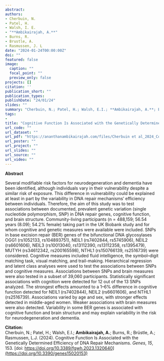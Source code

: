 ```yaml
---
abstract: 
authors:
- Cherbuin, N.
- Patel, H.
- Walsh, I. E.
- "**Ambikairajah, A.**"
- Burns, R.
- Brustle, A.
- Rasmussen, J. L
date: "2024-01-24T00:00:00Z"
doi: ""
featured: false
image:
  caption: ""
  focal_point: ""
  preview_only: false
projects: []
citation: ''
publication_short: ""
publication_types: 
publishDate: "24/01/24"
slides: ""
summary: "Cherbuin, N.; Patel, H.; Walsh, E.I.; **Ambikairajah, A.**; Burns, R.; Brüstle, A., & Rasmussen, L.J. (2024). Cognitive Function Is Associated with the Genetically Determined Efficiency of DNA Repair Mechanisms. *Genes*, *15*, 153. [doi: https://doi.org/10.3389/fgwh.2023.1320640](https://doi.org/10.3390/genes15020153)"
tags:
- 
title: "Cognitive Function Is Associated with the Genetically Determined Efficiency of DNA Repair Mechanisms"
url_code: ""
url_dataset: ""
url_pdf: "https://ananthanambikairajah.com/files/Cherbuin et al_2024_Cognitive Function Is Associated with the Genetically Determined Efficiency of DNA Repair MechanismsGenes.pdf"
url_poster: ""
url_project: ""
url_slides: ""
url_source: ""
url_video: ""
---
```


**Abstract**   

Several modifiable risk factors for neurodegeneration and dementia have been identified, although individuals vary in their vulnerability despite a similar risk of exposure. This difference in vulnerability could be explained at least in part by the variability in DNA repair mechanisms’ efficiency between individuals. Therefore, the aim of this study was to test associations between documented, prevalent genetic variation (single nucleotide polymorphism, SNP) in DNA repair genes, cognitive function, and brain structure. Community-living participants (n = 488,159; 56.54 years (8.09); 54.2% female) taking part in the UK Biobank study and for whom cognitive and genetic measures were available were included. SNPs in base excision repair (BER) genes of the bifunctional DNA glycosylases OGG1 (rs1052133, rs104893751), NEIL1 (rs7402844, rs5745906), NEIL2 (rs6601606), NEIL3 (rs10013040, rs13112390, rs13112358, rs1395479), MUTYH (rs34612342, rs200165598), NTHL1 (rs150766139, rs2516739) were considered. Cognitive measures included fluid intelligence, the symbol–digit matching task, visual matching, and trail-making. Hierarchical regression and latent class analyses were used to test the associations between SNPs and cognitive measures. Associations between SNPs and brain measures were also tested in a subset of 39,060 participants. Statistically significant associations with cognition were detected for 12 out of the 13 SNPs analyzed. The strongest effects amounted to a 1–6% difference in cognitive function detected for NEIL1 (rs7402844), NEIL2 (rs6601606), and NTHL1 (rs2516739). Associations varied by age and sex, with stronger effects detected in middle-aged women. Weaker associations with brain measures were also detected. Variability in some BER genes is associated with cognitive function and brain structure and may explain variability in the risk for neurodegeneration and dementia.

**Citation:**    
Cherbuin, N.; Patel, H.; Walsh, E.I.; **Ambikairajah, A.**; Burns, R.; Brüstle, A.; Rasmussen, L.J. (2024). Cognitive Function Is Associated with the Genetically Determined Efficiency of DNA Repair Mechanisms. *Genes*, *15*, 153. [doi: https://doi.org/10.3389/fgwh.2023.1320640](https://doi.org/10.3390/genes15020153)
